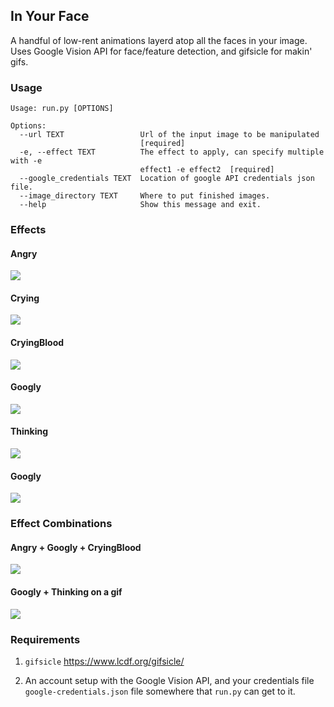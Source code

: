 ## In Your Face

A handful of low-rent animations layerd atop all the faces in your image. Uses Google Vision API for face/feature detection, and gifsicle for makin' gifs.

### Usage

```
Usage: run.py [OPTIONS]

Options:
  --url TEXT                 Url of the input image to be manipulated
                             [required]
  -e, --effect TEXT          The effect to apply, can specify multiple with -e
                             effect1 -e effect2  [required]
  --google_credentials TEXT  Location of google API credentials json file.
  --image_directory TEXT     Where to put finished images.
  --help                     Show this message and exit.
```

### Effects

#### Angry
![](https://github.com/yacomink/inyourface/blob/master/examples/63d1c91a84f90cbf3978a7c9936cc966876ab1a0.gif?raw=true)
#### Crying
![](https://github.com/yacomink/inyourface/blob/master/examples/dfa3376f7075094f951cfb808eb530bffde9f930.gif?raw=true)
#### CryingBlood
![](https://github.com/yacomink/inyourface/blob/master/examples/c050d3929b14252276557d4d72ca395bf92f597d.gif?raw=true)
#### Googly
![](https://github.com/yacomink/inyourface/blob/master/examples/0500b8896bee27f4db798a1c1d9a0e1d1d9a0784.gif?raw=true)
#### Thinking
![](https://github.com/yacomink/inyourface/blob/master/examples/0969445f8dcd57fde556b9a7fb0018c44dbb9c44.gif?raw=true)
#### Googly
![](https://github.com/yacomink/inyourface/blob/master/examples/0500b8896bee27f4db798a1c1d9a0e1d1d9a0784.gif?raw=true)

### Effect Combinations

#### Angry + Googly + CryingBlood
![](https://github.com/yacomink/inyourface/blob/master/examples/2fecff2f9f51066c704fdeb16298873825f29579.gif?raw=true)

#### Googly + Thinking on a gif
![](https://github.com/yacomink/inyourface/blob/master/examples/c4a82e74e0c35c71414693446d1fe49ce4288585.gif?raw=true)

### Requirements

1. `gifsicle` https://www.lcdf.org/gifsicle/

2. An account setup with the Google Vision API, and your credentials file `google-credentials.json` file somewhere that `run.py` can get to it.

